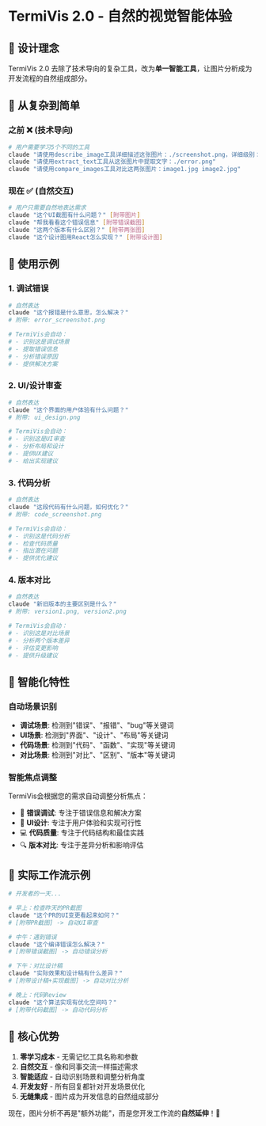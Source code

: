 # TermiVis 2.0 - 自然的视觉智能体验

## 🎯 设计理念

TermiVis 2.0 去除了技术导向的复杂工具，改为**单一智能工具**，让图片分析成为开发流程的自然组成部分。

## 🔄 从复杂到简单

### 之前 ❌ (技术导向)
```bash
# 用户需要学习5个不同的工具
claude "请使用describe_image工具详细描述这张图片：./screenshot.png，详细级别：detailed"
claude "请使用extract_text工具从这张图片中提取文字：./error.png"
claude "请使用compare_images工具对比这两张图片：image1.jpg image2.jpg"
```

### 现在 ✅ (自然交互)
```bash
# 用户只需要自然地表达需求
claude "这个UI截图有什么问题？" [附带图片]
claude "帮我看看这个错误信息" [附带错误截图]  
claude "这两个版本有什么区别？" [附带两张图]
claude "这个设计图用React怎么实现？" [附带设计图]
```

## 🚀 使用示例

### 1. 调试错误
```bash
# 自然表达
claude "这个报错是什么意思，怎么解决？" 
# 附带: error_screenshot.png

# TermiVis会自动：
# - 识别这是调试场景
# - 提取错误信息
# - 分析错误原因
# - 提供解决方案
```

### 2. UI/设计审查
```bash
# 自然表达
claude "这个界面的用户体验有什么问题？"
# 附带: ui_design.png

# TermiVis会自动：
# - 识别这是UI审查
# - 分析布局和设计
# - 提供UX建议
# - 给出实现建议
```

### 3. 代码分析
```bash
# 自然表达
claude "这段代码有什么问题，如何优化？"
# 附带: code_screenshot.png

# TermiVis会自动：
# - 识别这是代码分析
# - 检查代码质量
# - 指出潜在问题
# - 提供优化建议
```

### 4. 版本对比
```bash
# 自然表达
claude "新旧版本的主要区别是什么？"
# 附带: version1.png, version2.png

# TermiVis会自动：
# - 识别这是对比场景
# - 分析两个版本差异
# - 评估变更影响
# - 提供升级建议
```

## 🧠 智能化特性

### 自动场景识别
- **调试场景**: 检测到"错误"、"报错"、"bug"等关键词
- **UI场景**: 检测到"界面"、"设计"、"布局"等关键词  
- **代码场景**: 检测到"代码"、"函数"、"实现"等关键词
- **对比场景**: 检测到"对比"、"区别"、"版本"等关键词

### 智能焦点调整
TermiVis会根据您的需求自动调整分析焦点：
- 🐛 **错误调试**: 专注于错误信息和解决方案
- 🎨 **UI设计**: 专注于用户体验和实现可行性
- 💻 **代码质量**: 专注于代码结构和最佳实践
- 🔍 **版本对比**: 专注于差异分析和影响评估

## 📝 实际工作流示例

```bash
# 开发者的一天...

# 早上：检查昨天的PR截图
claude "这个PR的UI变更看起来如何？" 
# [附带PR截图] -> 自动UI审查

# 中午：遇到错误
claude "这个编译错误怎么解决？"
# [附带错误截图] -> 自动错误分析

# 下午：对比设计稿
claude "实际效果和设计稿有什么差异？"
# [附带设计稿+实现截图] -> 自动对比分析

# 晚上：代码Review
claude "这个算法实现有优化空间吗？"
# [附带代码截图] -> 自动代码分析
```

## 🎉 核心优势

1. **零学习成本** - 无需记忆工具名称和参数
2. **自然交互** - 像和同事交流一样描述需求
3. **智能适应** - 自动识别场景和调整分析角度
4. **开发友好** - 所有回复都针对开发场景优化
5. **无缝集成** - 图片成为开发信息的自然组成部分

现在，图片分析不再是"额外功能"，而是您开发工作流的**自然延伸**！🚀